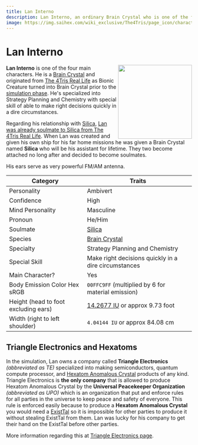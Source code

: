 ```yaml
---
title: Lan Interno
description: Lan Interno, an ordinary Brain Crystal who is one of the four main characters.
image: https://img.saihex.com/wiki_exclusive/The4Tris/page_icon/characters/lan_interno/lan.png?downscale=fm
---
```

# Lan Interno
<img align="right" width="200" src="https://img.saihex.com/wiki_exclusive/The4Tris/page_icon/characters/lan_interno/lan.png">

**Lan Interno** is one of the four main characters. He is a [Brain Crystal](../logic/Brain_Crystal) and originated from [The 4Tris Real Life](../Dimensions/real_life) as Bionic Creature turned into Brain Crystal prior to the [simulation phase](../Dimensions/the_simulation#origin-story). He's specialized into Strategy Planning and Chemistry with special skill of able to make right decisions quickly in a dire circumstances.

Regarding his relationship with [Silica](../Characters/Silica), [Lan was already soulmate to Silica from The 4Tris Real Life](../Dimensions/real_life#lan-meeting-silica). When Lan was created and given his own ship for his far home missions he was given a Brain Crystal named **Silica** who will be his assistant for lifetime. They two become attached no long after and decided to become soulmates.

His ears serve as very powerful FM/AM antenna.

| Category    | Traits |
| -------- | ------- |
| Personality  | Ambivert    |
| Confidence | High     |
| Mind Personality    |  Masculine   |
| Pronoun | He/Him |
| Soulmate | [Silica](../Characters/Silica) |
| Species | [Brain Crystal](../logic/Brain_Crystal) |
| Specialty | Strategy Planning and Chemistry |
| Special Skill | Make right decisions quickly in a dire circumstances |
| Main Character? | Yes |
| Body Emission Color Hex sRGB | `00FFC9FF` (multiplied by 6 for material emission) |
| Height (head to foot excluding ears) | [14.2677 IU](../#iskyverse) or approx 9.73 foot |
| Width (right to left shoulder) | `4.04144 IU` or approx 84.08 cm |

## Triangle Electronics and Hexatoms
In the simulation, Lan owns a company called **Triangle Electronics** *(abbreviated as TE)* specialized into making semiconductors, quantum compute processor, and [Hexatom Anomalous Crystal](../logic/Hexatom) products of any kind. Triangle Electronics is **the only company** that is allowed to produce Hexatom Anomalous Crystal by the **Universal Peacekeeper Organization** *(abbreviated as UPO)* which is an organization that put and enforce rules for all parties in the universe to keep peace and safety of everyone. This rule is enforced easily because to produce a **Hexatom Anomalous Crystal** you would need a [ExistTal](../logic/Hexatom#saihexatom-family) so it is impossible for other parties to produce it without stealing ExistTal from them. Lan was lucky for his company to get their hand on the ExistTal before other parties.

More information regarding this at [Triangle Electronics page](../non_char_entity/triangle_electronics).
